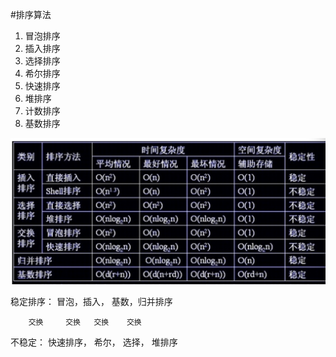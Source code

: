 #排序算法
1. 冒泡排序
2. 插入排序
3. 选择排序
4. 希尔排序
5. 快速排序
6. 堆排序
7. 计数排序
8. 基数排序

![](975503-20170214211234550-1109833343.png)


稳定排序： 冒泡，插入， 基数，归并排序

        交换     交换   交换    交换
不稳定： 快速排序， 希尔， 选择， 堆排序






